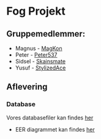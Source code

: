 # Fog Projekt

## Gruppemedlemmer:
- Magnus - [MagKon](https://github.com/MagKon)
- Peter - [Peter537](https://github.com/Peter537)
- Sidsel - [Skainsmate](https://github.com/Skainsmate)
- Yusuf - [StylizedAce](https://github.com/StylizedAce)

## Aflevering

### Database

Vores databasefiler kan findes [her](/documentation/Database)
- EER diagrammet kan findes [her](/documentation/Database/Version%202.1/EER_v_2_1.png)
